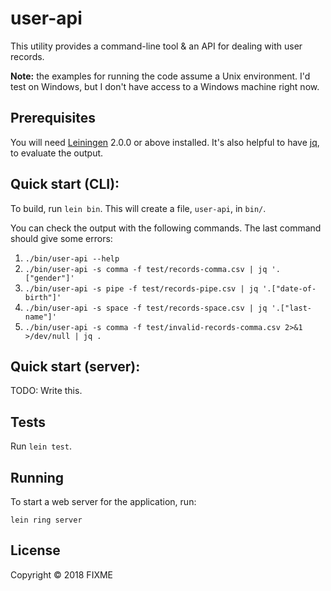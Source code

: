 # user-api

This utility provides a command-line tool & an API for dealing with user records.

**Note:** the examples for running the code assume a Unix environment.  I'd test on Windows, but I don't have access to a Windows machine right now.

## Prerequisites

You will need [Leiningen][] 2.0.0 or above installed.  It's also helpful to have [jq][], to evaluate the output.

[leiningen]: https://github.com/technomancy/leiningen
[jq]: https://stedolan.github.io/jq/

## Quick start (CLI):

To build, run `lein bin`.  This will create a file, `user-api`, in `bin/`.

You can check the output with the following commands.  The last command should give some errors:

1. `./bin/user-api --help`
2. `./bin/user-api -s comma -f test/records-comma.csv | jq '.["gender"]'`
3. `./bin/user-api -s pipe -f test/records-pipe.csv | jq '.["date-of-birth"]'`
4. `./bin/user-api -s space -f test/records-space.csv | jq '.["last-name"]'`
5. `./bin/user-api -s comma -f test/invalid-records-comma.csv 2>&1 >/dev/null | jq .`

## Quick start (server):

TODO: Write this.

## Tests

Run `lein test`.

## Running

To start a web server for the application, run:

    lein ring server

## License

Copyright © 2018 FIXME

